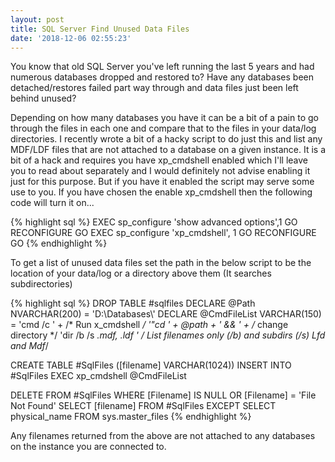 ```yaml
---
layout: post
title: SQL Server Find Unused Data Files
date: '2018-12-06 02:55:23'
---
```

You know that old SQL Server you've left running the last 5 years and had numerous databases dropped and restored to? Have any databases been detached/restores failed part way through and data files just been left behind unused?

Depending on how many databases you have it can be a bit of a pain to go through the files in each one and compare that to the files in your data/log directories. I recently wrote a bit of a hacky script to do just this and list any MDF/LDF files that are not attached to a database on a given instance. It is a bit of a hack and requires you have xp_cmdshell enabled which I'll leave you to read about separately and I would definitely not advise enabling it just for this purpose. But if you have it enabled the script may serve some use to you. If you have chosen the enable xp_cmdshell then the following code will turn it on...

{% highlight sql %}
EXEC sp_configure 'show advanced options',1
GO
RECONFIGURE 
GO
EXEC sp_configure 'xp_cmdshell', 1
GO
RECONFIGURE
GO
{% endhighlight %}

To get a list of unused data files set the path in the below script to be the location of your data/log or a directory above them (It searches subdirectories) 

{% highlight sql %}
DROP TABLE #sqlfiles
DECLARE @Path NVARCHAR(200) = 'D:&#92;Databases&#92;'
DECLARE @CmdFileList VARCHAR(150) = 
    'cmd  /c ' + /* Run x_cmdshell */
    '"cd ' + @path + ' && ' +  /* change directory */
    'dir /b /s *.mdf, *.ldf ' /* List filenames only (/b) and subdirs (/s)  Lfd and Mdf*/

CREATE TABLE #SqlFiles ([filename] VARCHAR(1024))
INSERT INTO #SqlFiles 
   EXEC xp_cmdshell @CmdFileList

DELETE FROM #SqlFiles WHERE [Filename] IS NULL OR [Filename] = 'File Not Found'
SELECT [filename] FROM #SqlFiles
EXCEPT
SELECT physical_name FROM sys.master_files
{% endhighlight %}

Any filenames returned from the above are not attached to any databases on the instance you are connected to.